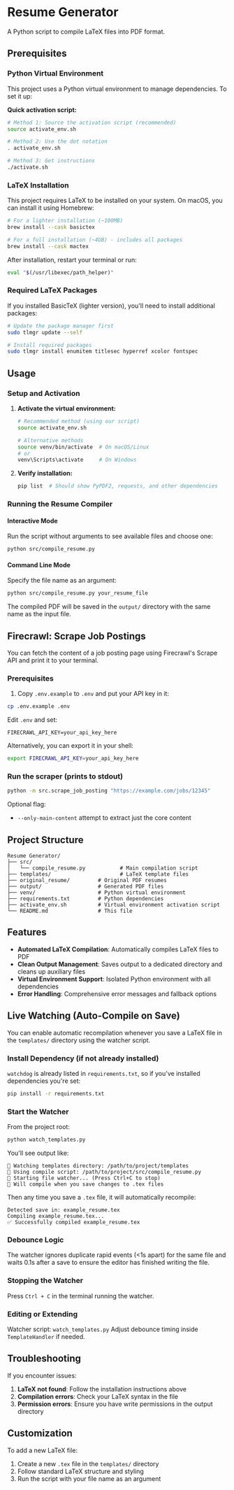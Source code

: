 # Resume Generator

A Python script to compile LaTeX files into PDF format.

## Prerequisites

### Python Virtual Environment

This project uses a Python virtual environment to manage dependencies. To set it up:

**Quick activation script:**
```bash
# Method 1: Source the activation script (recommended)
source activate_env.sh

# Method 2: Use the dot notation
. activate_env.sh

# Method 3: Get instructions
./activate.sh
```

### LaTeX Installation

This project requires LaTeX to be installed on your system. On macOS, you can install it using Homebrew:

```bash
# For a lighter installation (~100MB)
brew install --cask basictex

# For a full installation (~4GB) - includes all packages
brew install --cask mactex
```

After installation, restart your terminal or run:
```bash
eval "$(/usr/libexec/path_helper)"
```

### Required LaTeX Packages

If you installed BasicTeX (lighter version), you'll need to install additional packages:

```bash
# Update the package manager first
sudo tlmgr update --self

# Install required packages
sudo tlmgr install enumitem titlesec hyperref xcolor fontspec
```

## Usage

### Setup and Activation

1. **Activate the virtual environment:**
   ```bash
   # Recommended method (using our script)
   source activate_env.sh
   
   # Alternative methods
   source venv/bin/activate  # On macOS/Linux
   # or
   venv\Scripts\activate     # On Windows
   ```

2. **Verify installation:**
   ```bash
   pip list  # Should show PyPDF2, requests, and other dependencies
   ```

### Running the Resume Compiler

#### Interactive Mode
Run the script without arguments to see available files and choose one:
```bash
python src/compile_resume.py
```

#### Command Line Mode
Specify the file name as an argument:
```bash
python src/compile_resume.py your_resume_file
```

The compiled PDF will be saved in the `output/` directory with the same name as the input file.

## Firecrawl: Scrape Job Postings

You can fetch the content of a job posting page using Firecrawl's Scrape API and print it to your terminal.

### Prerequisites

1. Copy `.env.example` to `.env` and put your API key in it:

```bash
cp .env.example .env
```

Edit `.env` and set:

```
FIRECRAWL_API_KEY=your_api_key_here
```

Alternatively, you can export it in your shell:

```bash
export FIRECRAWL_API_KEY=your_api_key_here
```

### Run the scraper (prints to stdout)

```bash
python -m src.scrape_job_posting "https://example.com/jobs/12345"
```

Optional flag:

- `--only-main-content` attempt to extract just the core content

## Project Structure

```
Resume Generator/
├── src/
│   └── compile_resume.py           # Main compilation script
├── templates/                      # LaTeX template files
├── original_resume/         # Original PDF resumes
├── output/                  # Generated PDF files
├── venv/                    # Python virtual environment
├── requirements.txt         # Python dependencies
├── activate_env.sh          # Virtual environment activation script
└── README.md                # This file
```

## Features

- **Automated LaTeX Compilation**: Automatically compiles LaTeX files to PDF
- **Clean Output Management**: Saves output to a dedicated directory and cleans up auxiliary files
- **Virtual Environment Support**: Isolated Python environment with all dependencies
- **Error Handling**: Comprehensive error messages and fallback options

## Live Watching (Auto-Compile on Save)

You can enable automatic recompilation whenever you save a LaTeX file in the `templates/` directory using the watcher script.

### Install Dependency (if not already installed)
`watchdog` is already listed in `requirements.txt`, so if you've installed dependencies you're set:

```bash
pip install -r requirements.txt
```

### Start the Watcher
From the project root:

```bash
python watch_templates.py
```

You'll see output like:

```
📁 Watching templates directory: /path/to/project/templates
🔧 Using compile script: /path/to/project/src/compile_resume.py
🚀 Starting file watcher... (Press Ctrl+C to stop)
💾 Will compile when you save changes to .tex files
```

Then any time you save a `.tex` file, it will automatically recompile:

```
Detected save in: example_resume.tex
Compiling example_resume.tex...
✅ Successfully compiled example_resume.tex
```

### Debounce Logic
The watcher ignores duplicate rapid events (<1s apart) for the same file and waits 0.1s after a save to ensure the editor has finished writing the file.

### Stopping the Watcher
Press `Ctrl + C` in the terminal running the watcher.

### Editing or Extending
Watcher script: `watch_templates.py`
Adjust debounce timing inside `TemplateHandler` if needed.

## Troubleshooting

If you encounter issues:

1. **LaTeX not found**: Follow the installation instructions above
2. **Compilation errors**: Check your LaTeX syntax in the file
3. **Permission errors**: Ensure you have write permissions in the output directory

## Customization

To add a new LaTeX file:

1. Create a new `.tex` file in the `templates/` directory
2. Follow standard LaTeX structure and styling
3. Run the script with your file name as an argument 